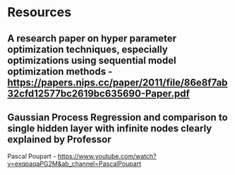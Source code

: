 # Resources

## A research paper on hyper parameter optimization techniques, especially optimizations using sequential model optimization methods - https://papers.nips.cc/paper/2011/file/86e8f7ab32cfd12577bc2619bc635690-Paper.pdf
## Gaussian Process Regression and comparison to single hidden layer with infinite nodes clearly explained by Professor 
Pascal Poupart - https://www.youtube.com/watch?v=exqpaqaPG2M&ab_channel=PascalPoupart
